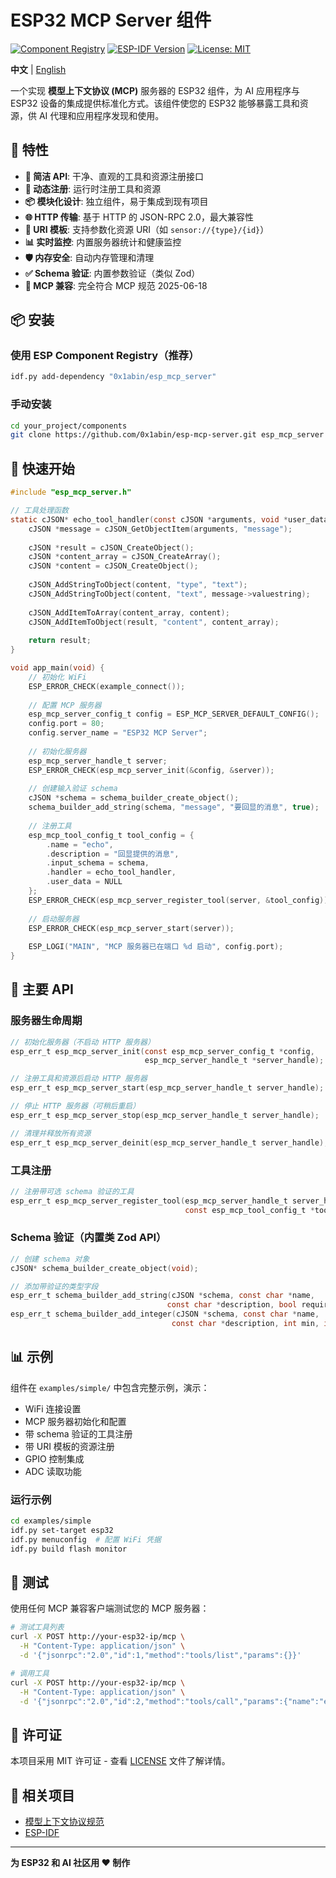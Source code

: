 # ESP32 MCP Server 组件

[![Component Registry](https://components.espressif.com/components/0x1abin/esp_mcp_server/badge.svg)](https://components.espressif.com/components/0x1abin/esp_mcp_server)
[![ESP-IDF Version](https://img.shields.io/badge/ESP--IDF-v5.0%2B-blue)](https://github.com/espressif/esp-idf)
[![License: MIT](https://img.shields.io/badge/License-MIT-yellow.svg)](https://opensource.org/licenses/MIT)

**中文** | [English](README.md)

一个实现 **模型上下文协议 (MCP)** 服务器的 ESP32 组件，为 AI 应用程序与 ESP32 设备的集成提供标准化方式。该组件使您的 ESP32 能够暴露工具和资源，供 AI 代理和应用程序发现和使用。

## 🌟 特性

- **🚀 简洁 API**: 干净、直观的工具和资源注册接口
- **🔧 动态注册**: 运行时注册工具和资源
- **📦 模块化设计**: 独立组件，易于集成到现有项目
- **🌐 HTTP 传输**: 基于 HTTP 的 JSON-RPC 2.0，最大兼容性
- **🔄 URI 模板**: 支持参数化资源 URI（如 `sensor://{type}/{id}`）
- **📊 实时监控**: 内置服务器统计和健康监控
- **🛡️ 内存安全**: 自动内存管理和清理
- **✅ Schema 验证**: 内置参数验证（类似 Zod）
- **🎯 MCP 兼容**: 完全符合 MCP 规范 2025-06-18

## 📦 安装

### 使用 ESP Component Registry（推荐）

```bash
idf.py add-dependency "0x1abin/esp_mcp_server"
```

### 手动安装

```bash
cd your_project/components
git clone https://github.com/0x1abin/esp-mcp-server.git esp_mcp_server
```

## 🚀 快速开始

```c
#include "esp_mcp_server.h"

// 工具处理函数
static cJSON* echo_tool_handler(const cJSON *arguments, void *user_data) {
    cJSON *message = cJSON_GetObjectItem(arguments, "message");
    
    cJSON *result = cJSON_CreateObject();
    cJSON *content_array = cJSON_CreateArray();
    cJSON *content = cJSON_CreateObject();
    
    cJSON_AddStringToObject(content, "type", "text");
    cJSON_AddStringToObject(content, "text", message->valuestring);
    
    cJSON_AddItemToArray(content_array, content);
    cJSON_AddItemToObject(result, "content", content_array);
    
    return result;
}

void app_main(void) {
    // 初始化 WiFi
    ESP_ERROR_CHECK(example_connect());
    
    // 配置 MCP 服务器
    esp_mcp_server_config_t config = ESP_MCP_SERVER_DEFAULT_CONFIG();
    config.port = 80;
    config.server_name = "ESP32 MCP Server";
    
    // 初始化服务器
    esp_mcp_server_handle_t server;
    ESP_ERROR_CHECK(esp_mcp_server_init(&config, &server));
    
    // 创建输入验证 schema
    cJSON *schema = schema_builder_create_object();
    schema_builder_add_string(schema, "message", "要回显的消息", true);
    
    // 注册工具
    esp_mcp_tool_config_t tool_config = {
        .name = "echo",
        .description = "回显提供的消息",
        .input_schema = schema,
        .handler = echo_tool_handler,
        .user_data = NULL
    };
    ESP_ERROR_CHECK(esp_mcp_server_register_tool(server, &tool_config));
    
    // 启动服务器
    ESP_ERROR_CHECK(esp_mcp_server_start(server));
    
    ESP_LOGI("MAIN", "MCP 服务器已在端口 %d 启动", config.port);
}
```

## 🔧 主要 API

### 服务器生命周期

```c
// 初始化服务器（不启动 HTTP 服务器）
esp_err_t esp_mcp_server_init(const esp_mcp_server_config_t *config, 
                              esp_mcp_server_handle_t *server_handle);

// 注册工具和资源后启动 HTTP 服务器
esp_err_t esp_mcp_server_start(esp_mcp_server_handle_t server_handle);

// 停止 HTTP 服务器（可稍后重启）
esp_err_t esp_mcp_server_stop(esp_mcp_server_handle_t server_handle);

// 清理并释放所有资源
esp_err_t esp_mcp_server_deinit(esp_mcp_server_handle_t server_handle);
```

### 工具注册

```c
// 注册带可选 schema 验证的工具
esp_err_t esp_mcp_server_register_tool(esp_mcp_server_handle_t server_handle, 
                                       const esp_mcp_tool_config_t *tool_config);
```

### Schema 验证（内置类 Zod API）

```c
// 创建 schema 对象
cJSON* schema_builder_create_object(void);

// 添加带验证的类型字段
esp_err_t schema_builder_add_string(cJSON *schema, const char *name, 
                                   const char *description, bool required);
esp_err_t schema_builder_add_integer(cJSON *schema, const char *name, 
                                    const char *description, int min, int max, bool required);
```

## 📊 示例

组件在 `examples/simple/` 中包含完整示例，演示：

- WiFi 连接设置
- MCP 服务器初始化和配置
- 带 schema 验证的工具注册
- 带 URI 模板的资源注册
- GPIO 控制集成
- ADC 读取功能

### 运行示例

```bash
cd examples/simple
idf.py set-target esp32
idf.py menuconfig  # 配置 WiFi 凭据
idf.py build flash monitor
```

## 🧪 测试

使用任何 MCP 兼容客户端测试您的 MCP 服务器：

```bash
# 测试工具列表
curl -X POST http://your-esp32-ip/mcp \
  -H "Content-Type: application/json" \
  -d '{"jsonrpc":"2.0","id":1,"method":"tools/list","params":{}}'

# 调用工具
curl -X POST http://your-esp32-ip/mcp \
  -H "Content-Type: application/json" \
  -d '{"jsonrpc":"2.0","id":2,"method":"tools/call","params":{"name":"echo","arguments":{"message":"你好世界"}}}'
```

## 📄 许可证

本项目采用 MIT 许可证 - 查看 [LICENSE](LICENSE) 文件了解详情。

## 🔗 相关项目

- [模型上下文协议规范](https://modelcontextprotocol.io/)
- [ESP-IDF](https://github.com/espressif/esp-idf)

---

**为 ESP32 和 AI 社区用 ❤️ 制作**
